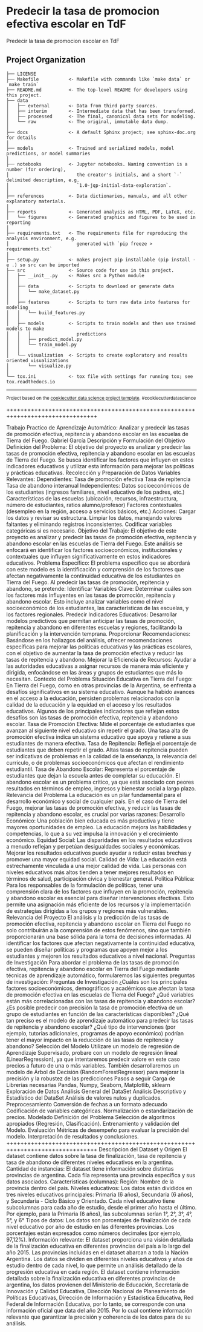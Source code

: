 Predecir la tasa de promocion efectiva escolar en TdF
==============================

Predecir la tasa de promocion escolar en TdF

Project Organization
------------

    ├── LICENSE
    ├── Makefile           <- Makefile with commands like `make data` or `make train`
    ├── README.md          <- The top-level README for developers using this project.
    ├── data
    │   ├── external       <- Data from third party sources.
    │   ├── interim        <- Intermediate data that has been transformed.
    │   ├── processed      <- The final, canonical data sets for modeling.
    │   └── raw            <- The original, immutable data dump.
    │
    ├── docs               <- A default Sphinx project; see sphinx-doc.org for details
    │
    ├── models             <- Trained and serialized models, model predictions, or model summaries
    │
    ├── notebooks          <- Jupyter notebooks. Naming convention is a number (for ordering),
    │                         the creator's initials, and a short `-` delimited description, e.g.
    │                         `1.0-jqp-initial-data-exploration`.
    │
    ├── references         <- Data dictionaries, manuals, and all other explanatory materials.
    │
    ├── reports            <- Generated analysis as HTML, PDF, LaTeX, etc.
    │   └── figures        <- Generated graphics and figures to be used in reporting
    │
    ├── requirements.txt   <- The requirements file for reproducing the analysis environment, e.g.
    │                         generated with `pip freeze > requirements.txt`
    │
    ├── setup.py           <- makes project pip installable (pip install -e .) so src can be imported
    ├── src                <- Source code for use in this project.
    │   ├── __init__.py    <- Makes src a Python module
    │   │
    │   ├── data           <- Scripts to download or generate data
    │   │   └── make_dataset.py
    │   │
    │   ├── features       <- Scripts to turn raw data into features for modeling
    │   │   └── build_features.py
    │   │
    │   ├── models         <- Scripts to train models and then use trained models to make
    │   │   │                 predictions
    │   │   ├── predict_model.py
    │   │   └── train_model.py
    │   │
    │   └── visualization  <- Scripts to create exploratory and results oriented visualizations
    │       └── visualize.py
    │
    └── tox.ini            <- tox file with settings for running tox; see tox.readthedocs.io


--------

<p><small>Project based on the <a target="_blank" href="https://drivendata.github.io/cookiecutter-data-science/">cookiecutter data science project template</a>. #cookiecutterdatascience</small></p>


++++++++++++++++++++++++++++++++++++++++++++++++++++++++++++++++++++++++++++++++

Trabajo Practico de Aprendizaje Automático: Analizar y predecir las tasas de promoción efectiva, repitencia y abandono escolar en las escuelas de Tierra del Fuego. 
Gabriel García 
Descripción y Formulación del Objetivo Definición del Problema: El objetivo del proyecto es analizar y predecir las tasas de promoción efectiva, repitencia y abandono escolar en las escuelas de Tierra del Fuego. Se busca identificar los factores que influyen en estos indicadores educativos y utilizar esta información para mejorar las políticas y prácticas educativas. Recolección y Preparación de Datos Variables Relevantes: Dependientes: Tasa de promoción efectiva Tasa de repitencia Tasa de abandono interanual Independientes: Datos socioeconómicos de los estudiantes (ingresos familiares, nivel educativo de los padres, etc.) Características de las escuelas (ubicación, recursos, infraestructura, número de estudiantes, ratios alumno/profesor) Factores contextuales (desempleo en la región, acceso a servicios básicos, etc.) Acciones: Cargar los datos y revisar su estructura. Limpiar los datos, manejando valores faltantes y eliminando registros inconsistentes. Codificar variables categóricas si es necesario. Objetivo del Trabajo: El objetivo de este proyecto es analizar y predecir las tasas de promoción efectiva, repitencia y abandono escolar en las escuelas de Tierra del Fuego. Este análisis se enfocará en identificar los factores socioeconómicos, institucionales y contextuales que influyen significativamente en estos indicadores educativos. Problema Específico: El problema específico que se abordará con este modelo es la identificación y comprensión de los factores que afectan negativamente la continuidad educativa de los estudiantes en Tierra del Fuego. Al predecir las tasas de promoción, repitencia y abandono, se pretende: Identificar Variables Clave: Determinar cuáles son los factores más influyentes en las tasas de promoción, repitencia y abandono escolar. Esto incluye analizar variables como el nivel socioeconómico de los estudiantes, las características de las escuelas, y los factores regionales. Predecir Indicadores Educativos: Desarrollar modelos predictivos que permitan anticipar las tasas de promoción, repitencia y abandono en diferentes escuelas y regiones, facilitando la planificación y la intervención temprana. Proporcionar Recomendaciones: Basándose en los hallazgos del análisis, ofrecer recomendaciones específicas para mejorar las políticas educativas y las prácticas escolares, con el objetivo de aumentar la tasa de promoción efectiva y reducir las tasas de repitencia y abandono. Mejorar la Eficiencia de Recursos: Ayudar a las autoridades educativas a asignar recursos de manera más eficiente y dirigida, enfocándose en las áreas y grupos de estudiantes que más lo necesitan. Contexto del Problema Situación Educativa en Tierra del Fuego: En Tierra del Fuego, como en otras provincias de la Argentina, se enfrenta a desafíos significativos en su sistema educativo. Aunque ha habido avances en el acceso a la educación, persisten problemas relacionados con la calidad de la educación y la equidad en el acceso y los resultados educativos. Algunos de los principales indicadores que reflejan estos desafíos son las tasas de promoción efectiva, repitencia y abandono escolar.
Tasa de Promoción Efectiva: Mide el porcentaje de estudiantes que avanzan al siguiente nivel educativo sin repetir el grado. Una tasa alta de promoción efectiva indica un sistema educativo que apoya y retiene a sus estudiantes de manera efectiva. Tasa de Repitencia: Refleja el porcentaje de estudiantes que deben repetir el grado. Altas tasas de repitencia pueden ser indicativas de problemas en la calidad de la enseñanza, la relevancia del currículo, o de problemas socioeconómicos que afectan el rendimiento estudiantil. 
Tasa de Abandono Escolar: Representa el porcentaje de estudiantes que dejan la escuela antes de completar su educación. El abandono escolar es un problema crítico, ya que está asociado con peores resultados en términos de empleo, ingresos y bienestar social a largo plazo. Relevancia del Problema La educación es un pilar fundamental para el desarrollo económico y social de cualquier país. En el caso de Tierra del Fuego, mejorar las tasas de promoción efectiva, y reducir las tasas de repitencia y abandono escolar, es crucial por varias razones: 
Desarrollo Económico: Una población bien educada es más productiva y tiene mayores oportunidades de empleo. La educación mejora las habilidades y competencias, lo que a su vez impulsa la innovación y el crecimiento económico. 
Equidad Social: Las disparidades en los resultados educativos a menudo reflejan y perpetúan desigualdades sociales y económicas. Mejorar los resultados educativos puede ayudar a reducir estas brechas y promover una mayor equidad social. 
Calidad de Vida: La educación está estrechamente vinculada a una mejor calidad de vida. Las personas con niveles educativos más altos tienden a tener mejores resultados en términos de salud, participación cívica y bienestar general. Política Pública: Para los responsables de la formulación de políticas, tener una comprensión clara de los factores que influyen en la promoción, repitencia y abandono escolar es esencial para diseñar intervenciones efectivas. 
Esto permite una asignación más eficiente de los recursos y la implementación de estrategias dirigidas a los grupos y regiones más vulnerables. Relevancia del Proyecto El análisis y la predicción de las tasas de promoción efectiva, repitencia y abandono escolar en Tierra del Fuego no solo contribuirán a la comprensión de estos fenómenos, sino que también proporcionarán una base sólida para la toma de decisiones informadas. Al identificar los factores que afectan negativamente la continuidad educativa, se pueden diseñar políticas y programas que apoyen mejor a los estudiantes y mejoren los resultados educativos a nivel nacional. 
Preguntas de Investigación Para abordar el problema de las tasas de promoción efectiva, repitencia y abandono escolar en Tierra del Fuego mediante técnicas de aprendizaje automático, formularemos las siguientes preguntas de investigación: Preguntas de Investigación 
¿Cuáles son los principales factores socioeconómicos, demográficos y académicos que afectan la tasa de promoción efectiva en las escuelas de Tierra del Fuego? ¿Qué variables están más correlacionadas con las tasas de repitencia y abandono escolar? ¿Es posible predecir con precisión la tasa de promoción efectiva de un grupo de estudiantes en función de las características disponibles? ¿Qué tan preciso es el modelo de aprendizaje automático para predecir las tasas de repitencia y abandono escolar? ¿Qué tipo de intervenciones (por ejemplo, tutorías adicionales, programas de apoyo económico) podrían tener el mayor impacto en la reducción de las tasas de repitencia y abandono? 
Selección del Modelo Utilizare un modelo de regresión de Aprendizaje Supervisado, probare con un modelo de regresión lineal (LinearRegression), ya que intentaremos predecir valore en este caso precios a futuro de una o más variables. También desarrollaremos un modelo de Árbol de Decisión (RandomForestRegressor) para mejorar la precisión y la robustez de las predicciones Pasos a seguir Carga de Librerías necesarias Pandas, Numpy, Seaborn, Matplotlib, sklearn Exploración de Datos Análisis General del DataSet Análisis Descriptivo y Estadístico del DataSet Análisis de valores nulos y duplicados. Preprocesamiento Conversión de fechas a un formato adecuado Codificación de variables categóricas. Normalización o estandarización de precios. Modelado Definición del Problema Selección de algoritmos apropiados (Regresión, Clasificación). Entrenamiento y validación del Modelo. Evaluación Métricas de desempeño para evaluar la precisión del modelo. Interpretación de resultados y conclusiones.  
++++++++++++++++++++++++++++++++++++++++++++++++++++++++++++++++++++++++++++++++
Descripcion del Dataset y Origen
El dataset contiene datos sobre la tasa de finalización, tasa de repitencia y tasa de abandono de diferentes niveles educativos en la argentina.
Cantidad de instancias: El dataset tiene información sobre distintas provincias de argentina. Cada fila representa una provincia específica y sus datos asociados.
Características (columnas):
Región: Nombre de la provincia dentro del país.
Niveles educativos: Los datos están divididos en tres niveles educativos principales: Primaria (6 años), Secundaria (6 años), y Secundaria - Ciclo Básico y Orientado. Cada nivel educativo tiene subcolumnas para cada año de estudio, desde el primer año hasta el último. Por ejemplo, para la Primaria (6 años), las subcolumnas serían 1°, 2°, 3°, 4°, 5°, y 6°
Tipos de datos: Los datos son porcentajes de finalización de cada nivel educativo por año de estudio en las diferentes provincias. Los porcentajes están expresados como números decimales (por ejemplo, 97,12%).
Información relevante:
El dataset proporciona una visión detallada de la finalización educativa en diferentes provincias del país a lo largo del año 2015.
Las provincias incluidas en el dataset abarcan a toda la Nación Argentina.
Los datos se dividen en diferentes niveles educativos y años de estudio dentro de cada nivel, lo que permite un análisis detallado de la progresión educativa en cada región.
El dataset contiene información detallada sobre la finalización educativa en diferentes provincias de argentina, los datos provienen del Ministerio de Educación, Secretaría de Innovación y Calidad Educativa, Dirección Nacional de Planeamiento de Políticas Educativas, Dirección de Información y Estadística Educativa, Red Federal de Información Educativa, por lo tanto, se corresponde con una información oficial que data del año 2015. Por lo cual contiene información relevante que garantizar la precisión y coherencia de los datos para de su análisis.